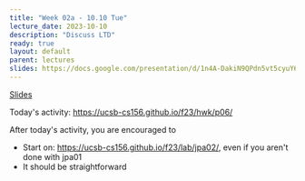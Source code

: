 ```yaml
---
title: "Week 02a - 10.10 Tue"
lecture_date: 2023-10-10
description: "Discuss LTD"
ready: true
layout: default
parent: lectures
slides: https://docs.google.com/presentation/d/1n4A-DakiN9QPdn5vt5cyuY6Q6tVVSACP7nz7i9USsG0/edit?usp=sharing
---
```


[Slides]({{page.slides}})


Today's activity: <https://ucsb-cs156.github.io/f23/hwk/p06/>

After today's activity, you are encouraged to

* Start on: <https://ucsb-cs156.github.io/f23/lab/jpa02/>, even if you aren't done with jpa01
* It should be straightforward
  
